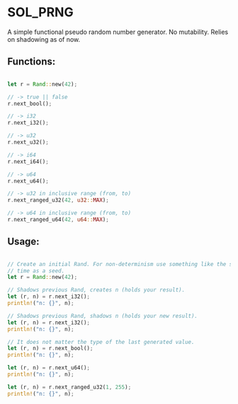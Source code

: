 # SOL_PRNG
A simple functional pseudo random number generator.
No mutability. Relies on shadowing as of now.

## Functions:
```rust

let r = Rand::new(42);

// -> true || false
r.next_bool();

// -> i32
r.next_i32();

// -> u32
r.next_u32();

// -> i64
r.next_i64();

// -> u64
r.next_u64();

// -> u32 in inclusive range (from, to)
r.next_ranged_u32(42, u32::MAX);

// -> u64 in inclusive range (from, to)
r.next_ranged_u64(42, u64::MAX);

```

## Usage:
```rust

// Create an initial Rand. For non-determinism use something like the system
// time as a seed.
let r = Rand::new(42);

// Shadows previous Rand, creates n (holds your result).
let (r, n) = r.next_i32();
println!("n: {}", n);

// Shadows previous Rand, shadows n (holds your new result).
let (r, n) = r.next_i32();
println!("n: {}", n);

// It does not matter the type of the last generated value.
let (r, n) = r.next_bool();
println!("n: {}", n);

let (r, n) = r.next_u64();
println!("n: {}", n);

let (r, n) = r.next_ranged_u32(1, 255);
println!("n: {}", n);

```
